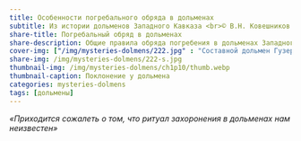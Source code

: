 ```yaml
---
title: Особенности погребального обряда в дольменах
subtitle: Из истории дольменов Западного Кавказа <br>© В.Н. Ковешников
share-title: Погребальный обряд в дольменах
share-description: Общие правила обряда погребения в дольменах Западного Кавказа археологами разгаданы, но даже в тех немногих случаях, когда дольмены раскапывались археологами, эти исследователи не решались с уверенностью восстановить картину погребения; таким запутанным этот вопрос остается и поныне.
cover-img: ["/img/mysteries-dolmens/222.jpg" : "Составной дольмен Гузерипль 1, вид с западной фасадной стороны"]
share-img: /img/mysteries-dolmens/222-s.jpg
thumbnail-img: /img/mysteries-dolmens/ch1p10/thumb.webp
thumbnail-caption: Поклонение у дольмена
categories: mysteries-dolmens
tags: [дольмены]
---
```

_«Приходится сожалеть о том, что ритуал захоронения в дольменах нам неизвестен»_
